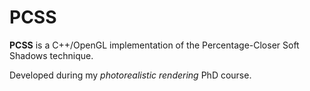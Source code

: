 # PCSS

**PCSS** is a C++/OpenGL implementation of the Percentage-Closer Soft Shadows technique.

Developed during my *photorealistic rendering* PhD course.
